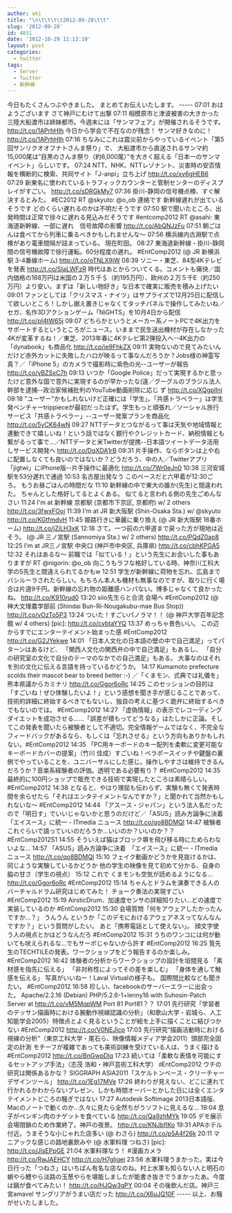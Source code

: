 ```yaml
---
author: aki
title: "\n\t\t\t\t2012-09-28\t\t"
slug: '2012-09-28'
id: 4831
date: '2012-10-29 11:13:10'
layout: post
categories:
  - twitter
tags:
  - Server
  - Twitter
  - 新幹線
---
```


今日もたくさんつぶやきました。 まとめてお伝えいたします。 ----- 07:01 おはようございます さて神戸にむけて出撃 07:11 相模原市と津波被害の大きかった三陸大船渡市は姉妹都市。今週末には「サンマフェア」が開催されるそうです。 http://t.co/1APrhHIh 今日から学会で不在なのが残念！ サンマ好きなのに！ http://t.co/1APrhHIh 07:16 ちなみにこれは震災前からやっているイベント「第5回サンリクオオフナトさんま祭り」で、 大船渡市から直送されるサンマ約15,000尾は”目黒のさんま祭り（約6,000尾）”を大きく超える「日本一のサンマイベント」らしいです。 07:24 NTT、NHK、NTTレゾナント、災害時の安否情報を横断的に検索、共同サイト「J-anpi」立ち上げ http://t.co/xv6gHEB6 07:29 新東名に使われているトラフィックカウンターと管制センターのディスプレイがすごい。 http://t.co/sDRGkMy7 07:36 掛川-静岡の信号機点検、すぐ解決するとみた。 #EC2012 RT @skyuto: @o_ob 連絡です 新幹線遅れが出ているそうです どのくらい遅れるのかは不明だそうです 07:50 駅で聞いたところ、出発時間は正常で徐々に遅れる見込みだそうです #entcomp2012 RT @asahi: 東海道新幹線、一部に遅れ　信号故障の影響 http://t.co/AbQNJzFu 07:51 朝ごはんは食べてから列車に乗るべきかもしれませんな～ 07:56 横浜線内古淵駅で点検があり電車間隔が詰まっている。 現在町田。 08:27 東海道新幹線・掛川-静岡間の信号機故障で徐行運転。60分程度の遅れ。 #EntComp2012 (@ JR 新横浜駅 3-4番線ホーム) http://t.co/oTNLX9jW 08:39 ソニー・東芝、84型4Kテレビを発表 http://t.co/SIaLWFzR 時代はあとからついてくる。コメントも痛快／国内価格の168万円は米国の２万５千＄（約195万円）、欧州の２万５千E（約250万円）より安い。まずは「新しい物好き」な日本で確実に販売を積み上げたい 09:01 ファンとしては「クリスマス・ナイツ」はサプライズで12月25日に配信して欲しいところ！しかし据え置きじゃなくてタッチパネルで操作してみたいね／セガ、名作3Dアクションゲーム「NiGHTS」を10月4日から配信 http://t.co/pI4tW65j 09:07 どちらかというとメーカー系ノートPCで4K出力をサポートするというところがニュース。いままで民生送出機材が存在しなかった4Kが変革するね！／東芝、2013年春に4Kテレビ第2弾投入へ--4K出力の「dynabook」も商品化 http://t.co/ie9FhkZX 09:11 実物ないので見てみたいんだけど赤外カットに失敗したハロが映るって事なんだろうか？Jobs様の神霊写真？／「iPhone 5」のカメラで撮影時に紫色の光--ユーザーが報告 http://t.co/yBZSxC7h 09:13 いつか「Google Police」だって実現するかと思ったけど意外な国で意外に実現するのが早かったな(違／グーグルのブラジル法人幹部を逮捕--政治家候補批判のYouTube動画削除に応じ ず http://t.co/XQgplIni 09:18 "ユーザー"かもしれないけど正確には「学生」。「共感トラベラー」は学生発ベンチャーtrippieceが最初だったはず。学生もっと頑張れ／ソーシャル旅行サービス「共感トラベラー」--ユーザー発案プランを商品化 http://t.co/5yCK64wN 09:27 NTTデータとつながるって事は天気や地域情報と連動できて嬉しいね！という話ではなく銀行やクレジットカード、納税情報とも繋がるって事で...／NTTデータと米Twitterが提携--日本語ツイートデータ活用しサービス開発へ http://t.co/DqXDA1rB 09:31 片手操作、ならボタンは上や右に配置しなくても良いのではないか？どうだろう、中の人／Twitterアプリ「jigtwi」にiPhone版--片手操作に最適化 http://t.co/7Wr0eJn0 10:38 三河安城駅を53分遅れで通過 10:53 名古屋出発なう このペースだと六甲着が12:30ごろ。 もうお昼ごはんの時間だな 11:10 新幹線の中で東大の誰か(先生)と間違われた。 ちゃんとした格好してるとよくある。 似てると言われる側の先生ごめんなさい 11:24 I'm at 新幹線 京都駅 (京都市下京区, 京都府) w/ 2 others http://t.co/3fwxFOoi 11:39 I'm at JR 新大阪駅 (Shin-Osaka Sta.) w/ @skyuto http://t.co/KGtfmdvH 11:45 姫路行きに華麗に乗り換え (@ JR 新大阪駅 16番ホーム) http://t.co/jZiLH3xK 12:18 さて。一つ前の六甲道まで戻った方が現地は近そう。 (@ JR 三ノ宮駅 (Sannomiya Sta.) w/ 2 others) http://t.co/PQdZ0ap8 12:25 I'm at JR三ノ宮駅 中央口 (神戸市中央区, 兵庫県) http://t.co/cbhKPGA5 12:32 それはあるな～ 前職では「似ている！」という先生にお会いした事もありますが RT @nigorin: @o_ob 向こうもラフな格好している時、神奈川工科大学のS先生と間違えられてるかもw 12:51 学生が新幹線に荷物を忘れ、広島までバシルーラされたらしい。もちろん本人も機材も無事なのですが、取りに行く場合は片道9千円。新幹線の忘れ物の距離感ハンパない。博多じゃなくて良かったね。 http://t.co/K910rud0 13:20 siio先生らと合流 会場へ #EntComp2012 (@ 神大文理農学部前 (Shindai Bun-Ri-Nougakubu-mae Bus Stop)) http://t.co/vOzTo5P3 13:24 ついた！すごいパノラマ！！ (@ 神戸大学百年記念館 w/ 4 others) [pic]: http://t.co/cvbtaYYQ 13:37 めっちゃ景色いい。 この辺からすでにエンターテイメント始まった感 #EntComp2012 http://t.co/G2JYekwe 14:01 「日本人文化の日本語の壁の中で自己満足」ってパターンはあるけど、 「関西人文化の関西弁の中で自己満足」もあるし、 「自分の研究室の文化で自分のテーマのなかでの自己満足」もある。 大事なのはそれを別の文化に伝える言語を持っているかどうか。 14:17 Kumamoto prefecture scolds their mascot bear to breed better :-) ／「くまモン、式典では礼儀を」　熊本県議からカミナリ http://t.co/Ggor6oRc 14:25 このセッションの目的は「すごいね！ぜひ体験したいよ！」という感想を聞き手が感じることであって、技術的詳細に終始するべきでもないし、独自の考えに基づく詭弁に終始するべきでもないのでは。 #EntComp2012 14:27 「虚偽情報」の表示でレコーディングダイエットを成功させる……「誤差が積もってどうなる」はたしかに正論。そしてこの発表を聞いたら被験者として不適切。完全情報ゲームではなく、不完全なフィードバックがあるなら、もしくは「忘れさせる」という方向もありかもしれない。#EntComp2012 14:35 「PC用キーボードのキー配列を柔軟に変更可能なキーボードカバーの提案」（竹川 佳成）すごいね！ベラボースイッチや鍵盤の裏側でやっていることを、ユニバーサルにした感じ。操作しやすさは維持できるんだろうか？音楽系経験者の評価。透明である必要有り？ #EntComp2012 14:35 最終的に100円ショップで販売できる技術で実現したところは素晴らしい。 #EntComp2012 14:38 となると、やはり理屈も伝わらず、実験も無くて発表時間を余らせたら「それはエンタテイメントなんですか？」と聞かれて当然かもしれないな～ #EntComp2012 14:44 「アスース・ジャパン」という法人名だったので「明日す」でいいじゃないかと思うのだけど／「ASUS」読み方論争に決着　「エイスース」に統一 - ITmedia ニュース http://t.co/qo8BDMQl 14:47 被験者これぐらいで語っていいのだろうか…いいのか？いいのか？？ #EntComp2012S1 14:55 そういえば猫はブロック塀を飛び移る時にためらわないよな… 14:57 「ASUS」読み方論争に決着　「エイスース」に統一 - ITmedia ニュース http://t.co/qo8BDMQl 15:10 フェイク動画かどうかを見抜けるかは、同じような実験しているかどうか 他の学生の映像を見て初めて分かる、自身の脇の甘さ（学生の視点） 15:12 これで くまモンも空気が読めるようになる… http://t.co/Ggor6oRc #EntComp2012 15:14 ちゃんとドラムを演奏できる人のバーチャルドラム研究はじめてみた！ チョーク奏法の実現すごい #EntComp2012 15:19 AirsticDrum、加速度センサの詳細知りたい…どの速度で実装しているのか #EntComp2012 15:30 会場質問「何をアウェアしたかったんですか…？」 うんうん というか「このデモにおけるアウェアネスってなんなんですか？」という質問がしたい。 あと「携帯電話として使えない」。 顔文字使う人の視点とかはどうなんだろ #EntComp2012 15:31 うちのワンコには何が動いても吠えられるな…でもサーボじゃないから許す #EntComp2012 16:25 筧先生のTECHTILEの発表。ワークショップをどう報告するのか楽しみ。 #EntComp2012 16:42 体験者の分析からワークショップの設計を垣間見る 「素材感を指先に伝える」 「非対称性によってその差を楽しむ」 「身体を通して触感を伝える」 写真がいいねー！Laval Virtualの様子も。 国際間比較なども聞きたい。 #EntComp2012 16:58 珍しい、facebookのサーバーエラーに出会った。 Apache/2.2.16 (Debian) PHP/5.2.6-1+lenny16 with Suhosin-Patch Server at http://t.co/vM5MqpWM Port 81 Port81？？ 17:01 先行研究「学習者のデッサン描画時における腕動作視線認識の分析」（和歌山大学・岩城ら、人工知能学会2005）特徴点とよく見るということが絵を上手に描くことに結びつかない #EntComp2012 http://t.co/V0NEJIcp 17:03 先行研究“描画活動時における視線の分析”（東京工科大学・尾石ら、映像情報メディア学会2011）頭部完全固定の計測 モチーフが複雑であっても美術訓練を受けている人は、うまく描ける #EntComp2012 http://t.co/BnGwpDlq 17:23 続いては「柔軟な表情を可能にするセットアップ手法」（志茂 浩和・神戸芸術工科大学） ♯EntComp2012 ウチの研究は関係あるかな？ SIGGRAPH ASIA2011「スケルトンベース・クリーチャーデザインツール」 http://t.co/1Eg17MVe 17:26 終わりが見えない、どこに連れて行かれるかわからないプレゼン、しかも時間オーバーとかした日には全くエンタテイメントどころの騒ぎではない 17:27 Autodesk Softimage 2013日本語版、Macのノートで動くのか…久々に見たら全然ちがうソフトに見えるな… 19:04 息子がペンギン肉のナゲットを食べている http://t.co/Qa9zhMYk 19:05 デモ展示会場閉鎖のため作業終了。神戸の夜景。 http://t.co/KNJbflKo 19:31 APAホテル付近。うまそうな小じゃれた店多い (@ わさら) http://t.co/p5A4f26k 20:11 マニアックな感じの路地裏飲みや (@ 水軍料理 つねさ) [pic]: http://t.co/JlsEPpGE 21:04 水軍料理なう！ #漫画カメラ http://t.co/RwJAEHCY http://t.co/H7gligej 23:56 水軍料理うまかった。実は今日行った「つねさ」はいちばん有名な店なのね。村上水軍も知らない人と明石の蛸やら鱧やら淡路の玉葱やらを堪能しましたが能書き抜きでうまかったあ。今度は鍋が食べてみたい！ http://t.co/HJQw3gPY 00:04 その後飲んだ店。神戸三宮amavel サングリアがうまい店だった http://t.co/X6uJQ10F ----- 以上、お騒がせいたしました。